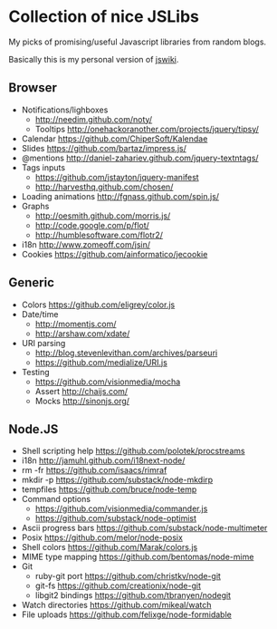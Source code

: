 # Collection of nice JSLibs

My picks of promising/useful Javascript libraries from random blogs.


Basically this is my personal version of [jswiki](https://github.com/bebraw/jswiki/wiki).



## Browser

  * Notifications/lighboxes
    * http://needim.github.com/noty/
    * Tooltips http://onehackoranother.com/projects/jquery/tipsy/
  * Calendar https://github.com/ChiperSoft/Kalendae
  * Slides https://github.com/bartaz/impress.js/
  * @mentions http://daniel-zahariev.github.com/jquery-textntags/
  * Tags inputs
    * https://github.com/jstayton/jquery-manifest
    * http://harvesthq.github.com/chosen/
  *  Loading animations http://fgnass.github.com/spin.js/
  * Graphs
    * http://oesmith.github.com/morris.js/
    * http://code.google.com/p/flot/
    * http://humblesoftware.com/flotr2/
  * i18n http://www.zomeoff.com/jsin/
  * Cookies https://github.com/ainformatico/jecookie

## Generic

  * Colors https://github.com/eligrey/color.js
  * Date/time
    * http://momentjs.com/
    * http://arshaw.com/xdate/
  * URI parsing
    * http://blog.stevenlevithan.com/archives/parseuri
    * https://github.com/medialize/URI.js
  * Testing
    * https://github.com/visionmedia/mocha
    * Assert http://chaijs.com/
    * Mocks http://sinonjs.org/
  
  

## Node.JS


  * Shell scripting help https://github.com/polotek/procstreams
  * i18n http://jamuhl.github.com/i18next-node/
  * rm -fr https://github.com/isaacs/rimraf
  * mkdir -p https://github.com/substack/node-mkdirp
  * tempfiles https://github.com/bruce/node-temp
  * Command options 
    * https://github.com/visionmedia/commander.js
    * https://github.com/substack/node-optimist
  * Ascii progress bars https://github.com/substack/node-multimeter
  * Posix https://github.com/melor/node-posix
  * Shell colors https://github.com/Marak/colors.js
  * MIME type mapping https://github.com/bentomas/node-mime
  * Git
    * ruby-git port https://github.com/christkv/node-git
    * git-fs https://github.com/creationix/node-git
    * libgit2 bindings https://github.com/tbranyen/nodegit
  * Watch directories https://github.com/mikeal/watch
  * File uploads https://github.com/felixge/node-formidable